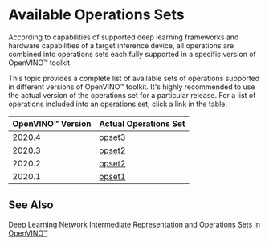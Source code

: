 # Available Operations Sets

According to capabilities of supported deep learning frameworks and hardware capabilities of a target inference device, all operations are combined into operations sets each fully supported in a specific version of OpenVINO™ toolkit. 

This topic provides a complete list of available sets of operations supported in different versions of OpenVINO™ toolkit. It's highly recommended to use the actual version of the operations set for a particular release. For a list of operations included into an operations set, click a link in the table.  

| OpenVINO™ Version | Actual Operations Set            | 
| :---------------- | :------------------------------- | 
| 2020.4            | [opset3](opset3.md)   |
| 2020.3            | [opset2](opset2.md)   |
| 2020.2            | [opset2](opset2.md)   | 
| 2020.1            | [opset1](opset1.md)   | 

## See Also
[Deep Learning Network Intermediate Representation and Operations Sets in OpenVINO™](../MO_DG/IR_and_opsets.md)
